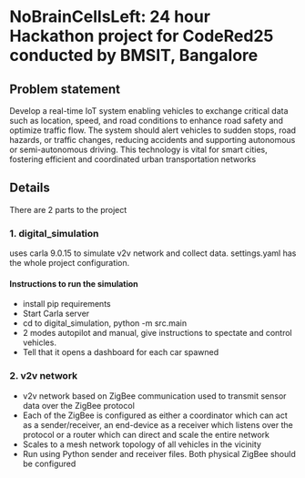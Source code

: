 
# NoBrainCellsLeft: 24 hour Hackathon project for CodeRed25 conducted by BMSIT, Bangalore

## Problem statement
Develop a real-time IoT system enabling vehicles to exchange critical data such as location, speed, and road conditions to enhance road safety and optimize traffic flow. The system should alert vehicles to sudden stops, road hazards, or traffic changes, reducing accidents and supporting autonomous or semi-autonomous driving. This technology is vital for smart cities, fostering efficient and coordinated urban transportation networks

## Details
There are 2 parts to the project

### 1. digital_simulation
uses carla 9.0.15 to simulate v2v network and collect data. settings.yaml has the whole project configuration.

#### Instructions to run the simulation
- install pip requirements
- Start Carla server
- cd to digital_simulation, python -m src.main
- 2 modes autopilot and manual, give instructions to spectate and control vehicles.
- Tell that it opens a dashboard for each car spawned

### 2. v2v network
- v2v network based on ZigBee communication used to transmit sensor data over the ZigBee protocol
- Each of the ZigBee is configured as either a coordinator which can act as a sender/receiver, an end-device as a receiver which listens over the protocol or a router which can direct and scale the entire network 
- Scales to a mesh network topology of all vehicles in the vicinity
- Run using Python sender and receiver files. Both physical ZigBee should be configured
